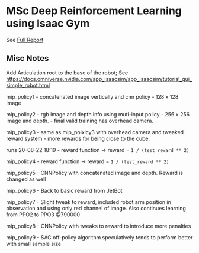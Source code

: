 # MSc Deep Reinforcement Learning using Isaac Gym

See [Full Report](https://github.com/abayomi185/link-hub/blob/main/public/MSc_Report_coao6.pdf)

## Misc Notes
Add Articulation root to the base of the robot;
See https://docs.omniverse.nvidia.com/app_isaacsim/app_isaacsim/tutorial_gui_simple_robot.html

mip_policy1 - concatenated image vertically and cnn policy - 128 x 128 image

mip_policy2 - rgb image and depth info using muti-input policy - 256 x 256 image and depth.
            - final valid training has overhead camera.

mip_policy3 - same as mip_polxicy3 with overhead camera and tweaked reward system - more rewards for being close to the cube.

runs 20-08-22 18:19 - reward function -> reward = `1 / (test_reward ** 2)`

mip_policy4 - reward function -> reward = `1 / (test_reward ** 2)`

mip_policy5 - CNNPolicy with concatenated image and depth. Reward is changed as well

mip_policy6 - Back to basic reward from JetBot

mip_policy7 - Slight tweak to reward, included robot arm position in observation and using only red channel of image. Also continues learning from PPO2 to PPO3 @790000

mip_policy8 - CNNPolicy with tweaks to reward to introduce more penalties

mip_policy9 - SAC off-policy algorithm speculatively tends to perform better with small sample size
